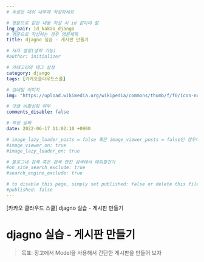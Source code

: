 ```yaml
---
# 속성은 대쉬 내부에 작성하세요

# 영문으로 같은 내용 작성 시 id 같아야 함
lng_pair: id_kakao_django
# 영문으로 작성하는 경우 영문제목
title: djagno 실습 - 게시판 만들기

# 저자 설정(생략 가능)
#author: initializer

# 카테고리와 태그 설정
category: django
tags: [카카오클라우드스쿨]

# 섬네일 이미지
img: "https://upload.wikimedia.org/wikipedia/commons/thumb/f/f0/Icon-notepad.svg/1200px-Icon-notepad.svg.png"

# 댓글 비활성화 여부
comments_disable: false

# 작성 날짜
date: 2022-06-17 11:02:10 +0900

# image_lazy_loader_posts = false 혹은 image_viewer_posts = false인 경우에만 사용하세요
#image_viewer_on: true
#image_lazy_loader_on: true

# 블로그내 검색 혹은 검색 엔진 검색에서 예외할건가
#on_site_search_exclude: true
#search_engine_exclude: true

# to disable this page, simply set published: false or delete this file
#published: false
---
```


<!-- outline-start -->

[카카오 클라우드 스쿨] djagno 실습 - 게시판 만들기

<!-- outline-end -->


# djagno 실습 - 게시판 만들기
> 목표: 장고에서 Model을 사용해서 간단한 게시판을 만들어 보자
